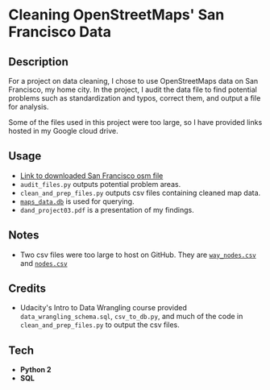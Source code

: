 # Cleaning OpenStreetMaps' San Francisco Data

## Description
For a project on data cleaning, I chose to use OpenStreetMaps data on San Francisco, my home city. In the project, I audit the data file to find potential problems such as standardization and typos, correct them, and output a file for analysis. 

Some of the files used in this project were too large, so I have provided links hosted in my Google cloud drive.

## Usage
* [Link to downloaded San Francisco osm file](https://drive.google.com/open?id=0B2BGHnr9cnONSEJYd3FTSEQ2TU0)
* `audit_files.py` outputs potential problem areas.
* `clean_and_prep_files.py` outputs csv files containing cleaned map data.
* [`maps_data.db`](https://drive.google.com/open?id=0B2BGHnr9cnONUmd1Z0xDTWJ6bHc) is used for querying.
* `dand_project03.pdf` is a presentation of my findings. 

## Notes
* Two csv files were too large to host on GitHub. They are [`way_nodes.csv`](https://drive.google.com/open?id=0B2BGHnr9cnONQU1IVEZkQ0RUS0k) and [`nodes.csv`](https://drive.google.com/open?id=0B2BGHnr9cnONVXQtOUN4QmtlYTg)

## Credits
* Udacity's Intro to Data Wrangling course provided `data_wrangling_schema.sql`, `csv_to_db.py`, and much of the code in `clean_and_prep_files.py` to output the csv files.

## Tech
* **Python 2**
* **SQL**
